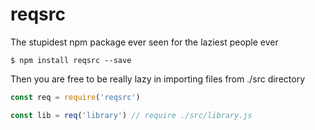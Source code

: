 # reqsrc
The stupidest npm package ever seen for the laziest people ever 

```
$ npm install reqsrc --save
```

Then you are free to be really lazy in importing files from ./src directory
```javascript
const req = require('reqsrc')

const lib = req('library') // require ./src/library.js
```